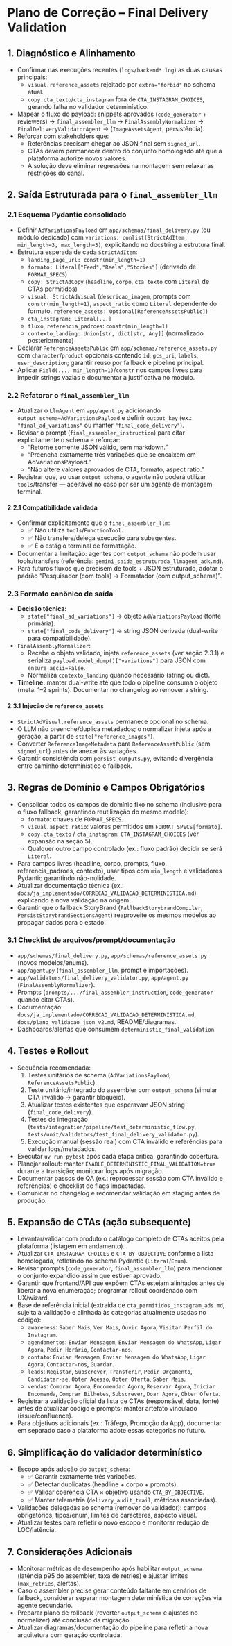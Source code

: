 # Plano de Correção – Final Delivery Validation

## 1. Diagnóstico e Alinhamento
- Confirmar nas execuções recentes (`logs/backend*.log`) as duas causas principais:  
  - `visual.reference_assets` rejeitado por `extra="forbid"` no schema atual.  
  - `copy.cta_texto`/`cta_instagram` fora de `CTA_INSTAGRAM_CHOICES`, gerando falha no validador determinístico.
- Mapear o fluxo do payload: snippets aprovados (`code_generator` + reviewers) → `final_assembler_llm` → `FinalAssemblyNormalizer` → `FinalDeliveryValidatorAgent` → (`ImageAssetsAgent`, persistência).  
- Reforçar com stakeholders que:  
  - Referências precisam chegar ao JSON final sem `signed_url`.  
  - CTAs devem permanecer dentro do conjunto homologado até que a plataforma autorize novos valores.  
  - A solução deve eliminar regressões na montagem sem relaxar as restrições do canal.

## 2. Saída Estruturada para o `final_assembler_llm`

### 2.1 Esquema Pydantic consolidado
- Definir `AdVariationsPayload` em `app/schemas/final_delivery.py` (ou módulo dedicado) com `variations: conlist(StrictAdItem, min_length=3, max_length=3)`, explicitando no docstring a estrutura final.  
- Estrutura esperada de cada `StrictAdItem`:  
  - `landing_page_url: constr(min_length=1)`  
  - `formato: Literal["Feed","Reels","Stories"]` (derivado de `FORMAT_SPECS`)  
  - `copy: StrictAdCopy` (`headline`, `corpo`, `cta_texto` com `Literal` de CTAs permitidos)  
  - `visual: StrictAdVisual` (`descricao_imagem`, prompts com `constr(min_length=1)`, `aspect_ratio` como `Literal` dependente do formato, `reference_assets: Optional[ReferenceAssetsPublic]`)  
  - `cta_instagram: Literal[...]`  
  - `fluxo`, `referencia_padroes`: `constr(min_length=1)`  
  - `contexto_landing: Union[str, dict[str, Any]]` (normalizado posteriormente)  
- Declarar `ReferenceAssetsPublic` em `app/schemas/reference_assets.py` com `character`/`product` opcionais contendo `id`, `gcs_uri`, `labels`, `user_description`; garantir reuso por fallback e pipeline principal.  
- Aplicar `Field(..., min_length=1)`/`constr` nos campos livres para impedir strings vazias e documentar a justificativa no módulo.

### 2.2 Refatorar o `final_assembler_llm`
- Atualizar o `LlmAgent` em `app/agent.py` adicionando `output_schema=AdVariationsPayload` e definir `output_key` (ex.: `"final_ad_variations"` ou manter `"final_code_delivery"`).  
- Revisar o prompt (`final_assembler_instruction`) para citar explicitamente o schema e reforçar:  
  - “Retorne somente JSON válido, sem markdown.”  
  - “Preencha exatamente três variações que se encaixem em AdVariationsPayload.”  
  - “Não altere valores aprovados de CTA, formato, aspect ratio.”  
- Registrar que, ao usar `output_schema`, o agente não poderá utilizar `tools`/transfer — aceitável no caso por ser um agente de montagem terminal.

#### 2.2.1 Compatibilidade validada
- Confirmar explicitamente que o `final_assembler_llm`:  
  - ✅ Não utiliza `tools`/`FunctionTool`.  
  - ✅ Não transfere/delega execução para subagentes.  
  - ✅ É o estágio terminal de formatação.  
- Documentar a limitação: agentes com `output_schema` não podem usar tools/transfers (referência: `gemini_saida_estruturada_llmagent_adk.md`).  
- Para futuros fluxos que precisem de tools + JSON estruturado, adotar o padrão “Pesquisador (com tools) → Formatador (com output_schema)”.

### 2.3 Formato canônico de saída
- **Decisão técnica:**  
  - `state["final_ad_variations"]` → objeto `AdVariationsPayload` (fonte primária).  
  - `state["final_code_delivery"]` → string JSON derivada (dual-write para compatibilidade).  
- `FinalAssemblyNormalizer`:  
  - Recebe o objeto validado, injeta `reference_assets` (ver seção 2.3.1) e serializa `payload.model_dump()["variations"]` para JSON com `ensure_ascii=False`.  
  - Normaliza `contexto_landing` quando necessário (string ou dict).  
- **Timeline:** manter dual-write até que todo o pipeline consuma o objeto (meta: 1–2 sprints). Documentar no changelog ao remover a string.

#### 2.3.1 Injeção de `reference_assets`
- `StrictAdVisual.reference_assets` permanece opcional no schema.  
- O LLM não preenche/duplica metadados; o normalizer injeta após a geração, a partir de `state["reference_images"]`.  
- Converter `ReferenceImageMetadata` para `ReferenceAssetPublic` (sem `signed_url`) antes de anexar às variações.  
- Garantir consistência com `persist_outputs.py`, evitando divergência entre caminho determinístico e fallback.

## 3. Regras de Domínio e Campos Obrigatórios
- Consolidar todos os campos de domínio fixo no schema (inclusive para o fluxo fallback, garantindo reutilização do mesmo modelo):  
  - `formato`: chaves de `FORMAT_SPECS`.  
  - `visual.aspect_ratio`: valores permitidos em `FORMAT_SPECS[formato]`.  
  - `copy.cta_texto` / `cta_instagram`: `CTA_INSTAGRAM_CHOICES` (ver expansão na seção 5).  
  - Qualquer outro campo controlado (ex.: fluxo padrão) decidir se será `Literal`.
- Para campos livres (headline, corpo, prompts, fluxo, referencia_padroes, contexto), usar tipos com `min_length` e validadores Pydantic garantindo não-nulidade.
- Atualizar documentação técnica (ex.: `docs/ja_implementado/CORRECAO_VALIDACAO_DETERMINISTICA.md`) explicando a nova validação na origem.
- Garantir que o fallback StoryBrand (`FallbackStorybrandCompiler`, `PersistStorybrandSectionsAgent`) reaproveite os mesmos modelos ao propagar dados para o estado.

### 3.1 Checklist de arquivos/prompt/documentação
- `app/schemas/final_delivery.py`, `app/schemas/reference_assets.py` (novos modelos/enums).  
- `app/agent.py` (`final_assembler_llm`, prompt e importações).  
- `app/validators/final_delivery_validator.py`, `app/agent.py` (`FinalAssemblyNormalizer`).  
- Prompts (`prompts/.../final_assembler_instruction`, `code_generator` quando citar CTAs).  
- Documentação: `docs/ja_implementado/CORRECAO_VALIDACAO_DETERMINISTICA.md`, `docs/plano_validacao_json_v2.md`, README/diagramas.  
- Dashboards/alertas que consumem `deterministic_final_validation`.

## 4. Testes e Rollout
- Sequência recomendada:  
  1. Testes unitários de schema (`AdVariationsPayload`, `ReferenceAssetsPublic`).  
  2. Teste unitário/integrado do assembler com `output_schema` (simular CTA inválido → garantir bloqueio).  
  3. Atualizar testes existentes que esperavam JSON string (`final_code_delivery`).  
  4. Testes de integração (`tests/integration/pipeline/test_deterministic_flow.py`, `tests/unit/validators/test_final_delivery_validator.py`).  
  5. Execução manual (sessão real) com CTA inválido e referências para validar logs/metadados.  
- Executar `uv run pytest` após cada etapa crítica, garantindo cobertura.  
- Planejar rollout: manter `ENABLE_DETERMINISTIC_FINAL_VALIDATION=true` durante a transição; monitorar logs após migração.  
- Documentar passos de QA (ex.: reprocessar sessão com CTA inválido e referências) e checklist de flags impactadas.  
- Comunicar no changelog e recomendar validação em staging antes de produção.

## 5. Expansão de CTAs (ação subsequente)
- Levantar/validar com produto o catálogo completo de CTAs aceitos pela plataforma (listagem em andamento).  
- Atualizar `CTA_INSTAGRAM_CHOICES` e `CTA_BY_OBJECTIVE` conforme a lista homologada, refletindo no schema Pydantic (`Literal`/`Enum`).  
- Revisar prompts (`code_generator`, `final_assembler_llm`) para mencionar o conjunto expandido assim que estiver aprovado.  
- Garantir que frontend/API que expõem CTAs estejam alinhados antes de liberar a nova enumeração; programar rollout coordenado com UX/wizard.  
- Base de referência inicial (extraída de `cta_permitidos_instagram_ads.md`, sujeita à validação e alinhada às categorias atualmente usadas no código):  
  - `awareness`: `Saber Mais`, `Ver Mais`, `Ouvir Agora`, `Visitar Perfil do Instagram`.  
  - `agendamentos`: `Enviar Mensagem`, `Enviar Mensagem do WhatsApp`, `Ligar Agora`, `Pedir Horário`, `Contactar-nos`.  
  - `contato`: `Enviar Mensagem`, `Enviar Mensagem do WhatsApp`, `Ligar Agora`, `Contactar-nos`, `Guardar`.  
  - `leads`: `Registar`, `Subscrever`, `Transferir`, `Pedir Orçamento`, `Candidatar-se`, `Obter Acesso`, `Obter Oferta`, `Saber Mais`.  
  - `vendas`: `Comprar Agora`, `Encomendar Agora`, `Reservar Agora`, `Iniciar Encomenda`, `Comprar Bilhetes`, `Subscrever`, `Doar Agora`, `Obter Oferta`.  
- Registrar a validação oficial da lista de CTAs (responsável, data, fonte) antes de atualizar código e prompts; manter artefato vinculado (issue/confluence).  
- Para objetivos adicionais (ex.: Tráfego, Promoção da App), documentar em separado caso a plataforma adote essas categorias no futuro.

## 6. Simplificação do validador determinístico
- Escopo após adoção do `output_schema`:  
  - ✅ Garantir exatamente três variações.  
  - ✅ Detectar duplicatas (headline + corpo + prompts).  
  - ✅ Validar coerência CTA × objetivo usando `CTA_BY_OBJECTIVE`.  
  - ✅ Manter telemetria (`delivery_audit_trail`, métricas associadas).  
- Validações delegadas ao schema (remover do validador): campos obrigatórios, tipos/enum, limites de caracteres, aspecto visual.  
- Atualizar testes para refletir o novo escopo e monitorar redução de LOC/latência.

## 7. Considerações Adicionais
- Monitorar métricas de desempenho após habilitar `output_schema` (latência p95 do assembler, taxa de retries) e ajustar limites (`max_retries`, alertas).  
- Caso o assembler precise gerar conteúdo faltante em cenários de fallback, considerar separar montagem determinística de correções via agente secundário.  
- Preparar plano de rollback (reverter `output_schema` e ajustes no normalizer) até conclusão da migração.  
- Atualizar diagramas/documentação do pipeline para refletir a nova arquitetura com geração controlada.
